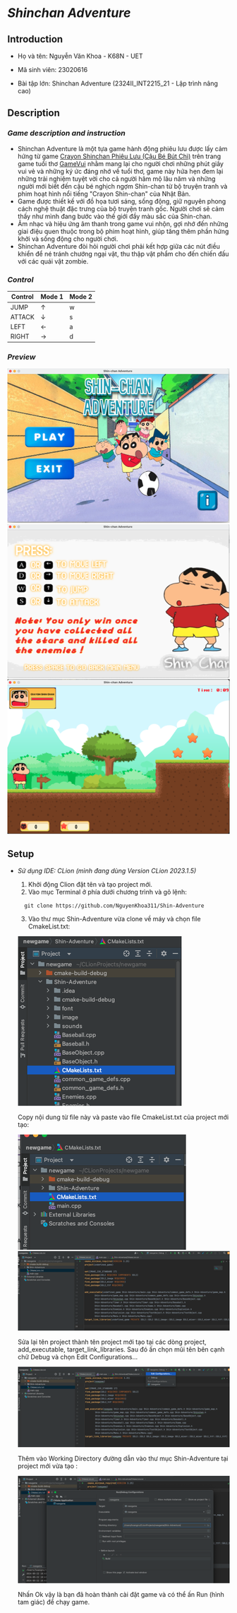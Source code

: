 # ***Shinchan Adventure***
## **Introduction**
+ Họ và tên: Nguyễn Văn Khoa - K68N - UET

+ Mã sinh viên: 23020616

+ Bài tập lớn: Shinchan Adventure (2324II_INT2215_21 - Lập trình nâng cao) 
## **Description** 

### *Game description and instruction* 
- Shinchan Adventure là một tựa game hành động phiêu lưu được lấy cảm hứng từ game [Crayon Shinchan Phiêu Lưu (Cậu Bé Bút Chì)](https://gamevui.vn/crayon-shinchan-phieu-luu/game) trên trang game tuổi thơ [GameVui](gamevui.vn) nhằm mang lại cho người chơi những phút giây vui vẻ và những ký ức đáng nhớ về tuổi thơ, game này hứa hẹn đem lại những trải nghiệm tuyệt vời cho cả người hâm mộ lâu năm và những người mới biết đến cậu bé nghịch ngợm Shin-chan từ bộ truyện tranh và phim hoạt hình nổi tiếng "Crayon Shin-chan" của Nhật Bản.
- Game được thiết kế với đồ họa tươi sáng, sống động, giữ nguyên phong cách nghệ thuật đặc trưng của bộ truyện tranh gốc. Người chơi sẽ cảm thấy như mình đang bước vào thế giới đầy màu sắc của Shin-chan.
- Âm nhạc và hiệu ứng âm thanh trong game vui nhộn, gợi nhớ đến những giai điệu quen thuộc trong bộ phim hoạt hình, giúp tăng thêm phần hứng khởi và sống động cho người chơi.
- Shinchan Adventure đòi hỏi người chơi phải kết hợp giữa các nút điều khiển để né tránh chướng ngại vật, thu thập vật phẩm cho đến chiến đấu với các quái vật zombie.

### *Control* 

| Control | Mode 1   | Mode 2   | 
|---------|----------|----------|
| JUMP    |     ↑    |     w    |
| ATTACK  |     ↓    |     s    |
| LEFT    |     ←    |     a    |
| RIGHT   |     →    |     d    | 

### *Preview*
![image](https://github.com/NguyenKhoa311/Shin-Adventure/blob/master/image/menu_demo.png)
![image](https://github.com/NguyenKhoa311/Shin-Adventure/blob/master/image/instruction_demo.png)
![image](https://github.com/NguyenKhoa311/Shin-Adventure/blob/master/image/game_demo.png)

## **Setup**
- *Sử dụng IDE: CLion (mình đang dùng Version CLion 2023.1.5)*
  1. Khởi động Clion đặt tên và tạo project mới.
  2. Vào mục Terminal ở phía dưới chương trình và gõ lệnh:
   ```
     git clone https://github.com/NguyenKhoa311/Shin-Adventure
   ```
  3. Vào thư mục Shin-Adventure vừa clone về máy và chọn file CmakeList.txt:
     
    ![image](https://github.com/NguyenKhoa311/Shin-Adventure/blob/master/image/step1.png)
  
    Copy nội dung từ file này và paste vào file CmakeList.txt của project mới tạo:
  
    ![image](https://github.com/NguyenKhoa311/Shin-Adventure/blob/master/image/step2.png)
    ![image](https://github.com/NguyenKhoa311/Shin-Adventure/blob/master/image/step3.png)

    Sửa lại tên project thành tên project mới tạo tại các dòng project, add_executable, target_link_libraries. Sau đó ấn chọn mũi tên bên cạnh chữ Debug và chọn Edit Configurations...

    ![image](https://github.com/NguyenKhoa311/Shin-Adventure/blob/master/image/step4.png)

    Thêm vào Working Directory đường dẫn vào thư mục Shin-Adventure tại project mới vừa tạo :

    ![image](https://github.com/NguyenKhoa311/Shin-Adventure/blob/master/image/step5.png)

    Nhấn Ok vậy là bạn đã hoàn thành cài đặt game và có thể ấn Run (hình tam giác) để chạy game.

  

    

  
    
 






